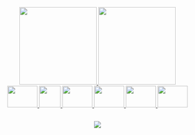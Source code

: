 <div align="center">

  <a href="https://github.com/viniciosAnhas">
  <img height="180em" src="https://github-readme-stats.vercel.app/api?username=viniciosanhas&show_icons=true&theme=dracula&include_all_commits=true&count_private=true"/>
  <img height="180em" src="https://github-readme-stats.vercel.app/api/top-langs/?username=viniciosanhas&layout=compact&langs_count=7&theme=dracula"/>

</div>
  
<div align="center">
  
  <div>
    <img height = "50" width = "70" src="https://cdn.jsdelivr.net/gh/devicons/devicon/icons/azure/azure-original.svg" />
    <img height = "50" width = "50" src="https://img.icons8.com/?size=512&id=S4wbdK79E23a&format=png" />
    <img height = "50" width = "70" src="https://cdn.jsdelivr.net/gh/devicons/devicon/icons/docker/docker-original.svg" />
    <img height = "50" width = "70" src="https://cdn.jsdelivr.net/gh/devicons/devicon/icons/grafana/grafana-original.svg" />
    <img height = "50" width = "70" src="https://cdn.jsdelivr.net/gh/devicons/devicon/icons/kubernetes/kubernetes-plain.svg" />
    <img height = "50" width = "70" src="https://cdn.jsdelivr.net/gh/devicons/devicon/icons/prometheus/prometheus-original.svg" />
    
  </div>

</div>

## 
  
 <div align="center">

   <a href="https://www.linkedin.com/in/viniciosanhas/" target="_blank"> <img src="https://img.shields.io/badge/-LinkedIn-%230077B5?style=for-the-badge&logo=linkedin&logoColor=white"> </a>  
   
</div>
